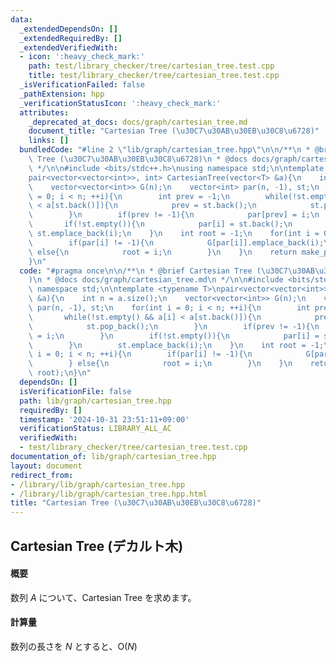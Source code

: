 ```yaml
---
data:
  _extendedDependsOn: []
  _extendedRequiredBy: []
  _extendedVerifiedWith:
  - icon: ':heavy_check_mark:'
    path: test/library_checker/tree/cartesian_tree.test.cpp
    title: test/library_checker/tree/cartesian_tree.test.cpp
  _isVerificationFailed: false
  _pathExtension: hpp
  _verificationStatusIcon: ':heavy_check_mark:'
  attributes:
    _deprecated_at_docs: docs/graph/cartesian_tree.md
    document_title: "Cartesian Tree (\u30C7\u30AB\u30EB\u30C8\u6728)"
    links: []
  bundledCode: "#line 2 \"lib/graph/cartesian_tree.hpp\"\n\n/**\n * @brief Cartesian\
    \ Tree (\u30C7\u30AB\u30EB\u30C8\u6728)\n * @docs docs/graph/cartesian_tree.md\n\
    \ */\n\n#include <bits/stdc++.h>\nusing namespace std;\n\ntemplate <typename T>\n\
    pair<vector<vector<int>>, int> CartesianTree(vector<T> &a){\n    int n = a.size();\n\
    \    vector<vector<int>> G(n);\n    vector<int> par(n, -1), st;\n    for(int i\
    \ = 0; i < n; ++i){\n        int prev = -1;\n        while(!st.empty() && a[i]\
    \ < a[st.back()]){\n            prev = st.back();\n            st.pop_back();\n\
    \        }\n        if(prev != -1){\n            par[prev] = i;\n        }\n \
    \       if(!st.empty()){\n            par[i] = st.back();\n        }\n       \
    \ st.emplace_back(i);\n    }\n    int root = -1;\n    for(int i = 0; i < n; ++i){\n\
    \        if(par[i] != -1){\n            G[par[i]].emplace_back(i);\n        }\
    \ else{\n            root = i;\n        }\n    }\n    return make_pair(G, root);\n\
    }\n"
  code: "#pragma once\n\n/**\n * @brief Cartesian Tree (\u30C7\u30AB\u30EB\u30C8\u6728\
    )\n * @docs docs/graph/cartesian_tree.md\n */\n\n#include <bits/stdc++.h>\nusing\
    \ namespace std;\n\ntemplate <typename T>\npair<vector<vector<int>>, int> CartesianTree(vector<T>\
    \ &a){\n    int n = a.size();\n    vector<vector<int>> G(n);\n    vector<int>\
    \ par(n, -1), st;\n    for(int i = 0; i < n; ++i){\n        int prev = -1;\n \
    \       while(!st.empty() && a[i] < a[st.back()]){\n            prev = st.back();\n\
    \            st.pop_back();\n        }\n        if(prev != -1){\n            par[prev]\
    \ = i;\n        }\n        if(!st.empty()){\n            par[i] = st.back();\n\
    \        }\n        st.emplace_back(i);\n    }\n    int root = -1;\n    for(int\
    \ i = 0; i < n; ++i){\n        if(par[i] != -1){\n            G[par[i]].emplace_back(i);\n\
    \        } else{\n            root = i;\n        }\n    }\n    return make_pair(G,\
    \ root);\n}\n"
  dependsOn: []
  isVerificationFile: false
  path: lib/graph/cartesian_tree.hpp
  requiredBy: []
  timestamp: '2024-10-31 23:51:11+09:00'
  verificationStatus: LIBRARY_ALL_AC
  verifiedWith:
  - test/library_checker/tree/cartesian_tree.test.cpp
documentation_of: lib/graph/cartesian_tree.hpp
layout: document
redirect_from:
- /library/lib/graph/cartesian_tree.hpp
- /library/lib/graph/cartesian_tree.hpp.html
title: "Cartesian Tree (\u30C7\u30AB\u30EB\u30C8\u6728)"
---
```

## Cartesian Tree (デカルト木)

#### 概要

数列 $A$ について、Cartesian Tree を求めます。

#### 計算量

数列の長さを $N$ とすると、$\mathrm{O}(N)$
